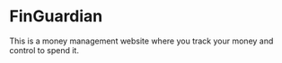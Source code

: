 # FinGuardian
This is a money management website where you track your money and control to spend it.
